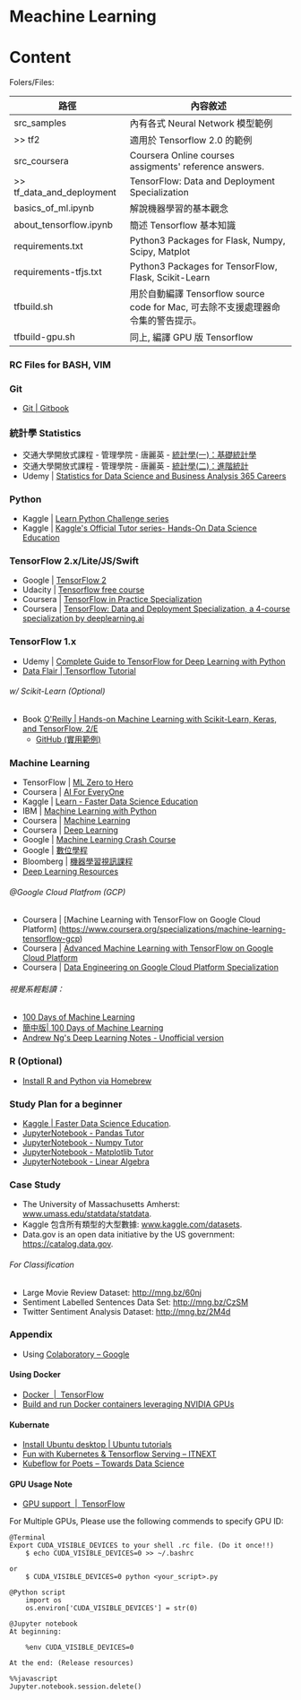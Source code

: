 # Meachine Learning

Content
=======

Folers/Files:

|  路徑  |  內容敘述  |
| --- | --- |
|  src_samples  |  內有各式 Neural Network 模型範例  |
|  >> tf2  |  適用於 Tensorflow 2.0 的範例  |
|  src_coursera  |  Coursera Online courses assigments' reference answers.  |
|  >> tf_data_and_deployment  |  TensorFlow: Data and Deployment Specialization  |
|  basics_of_ml.ipynb  |  解說機器學習的基本觀念  |
|  about_tensorflow.ipynb  |  簡述 Tensorflow 基本知識  |
|  requirements.txt |  Python3 Packages for Flask, Numpy, Scipy, Matplot  |
|  requirements-tfjs.txt  |  Python3 Packages for TensorFlow, Flask, Scikit-Learn  |
|  tfbuild.sh  |  用於自動編譯 Tensorflow source code for Mac, 可去除不支援處理器命令集的警告提示。  |
|	tfbuild-gpu.sh | 同上, 編譯 GPU 版 Tensorflow |



### RC Files for BASH, VIM
### Git

* [Git | Gitbook](https://www.gitbook.com/book/zlargon/git-tutorial/details)

### 統計學 Statistics

* 交通大學開放式課程 - 管理學院 - 唐麗英 - [統計學(一)：基礎統計學](http://ocw.nctu.edu.tw/course_detail.php?bgid=3&gid=0&nid=454)
* 交通大學開放式課程 - 管理學院 - 唐麗英 - [統計學(二)：進階統計](http://ocw.nctu.edu.tw/course_detail.php?bgid=3&gid=0&nid=511)
* Udemy | [Statistics for Data Science and Business Analysis 365 Careers](https://www.udemy.com/share/101tI6A0QfcV5UTXg=/)

### Python

* Kaggle | [Learn Python Challenge series](https://www.kaggle.com/colinmorris/learn-python-challenge-day-5)
* Kaggle | [Kaggle's Official Tutor series- Hands-On Data Science Education](https://www.kaggle.com/learn/overview)

### TensorFlow 2.x/Lite/JS/Swift

* Google | [TensorFlow 2](https://www.tensorflow.org/)
* Udacity | [Tensorflow free course](https://classroom.udacity.com/courses/ud187)
* Coursera | [TensorFlow in Practice Specialization](https://www.coursera.org/specializations/tensorflow-in-practice)
* Coursera | [TensorFlow: Data and Deployment Specialization, a 4-course specialization by deeplearning.ai](https://www.coursera.org/specializations/tensorflow-data-and-deployment)

### TensorFlow 1.x

* Udemy | [Complete Guide to TensorFlow for Deep Learning with Python](https://www.udemy.com/complete-guide-to-tensorflow-for-deep-learning-with-python/)
* [Data Flair | Tensorflow Tutorial](https://data-flair.training/blogs/tensorflow-tutorial/)

###### w/ Scikit-Learn (Optional)

* Book [O'Reilly | Hands-on Machine Learning with Scikit-Learn, Keras, and TensorFlow, 2/E](https://www.oreilly.com/library/view/hands-on-machine-learning/9781492032632/)
	* [GitHub (實用範例)](https://github.com/ageron/handson-ml)

### Machine Learning

* TensorFlow | [ML Zero to Hero](https://youtu.be/KNAWp2S3w94)
* Coursera | [AI For EveryOne](https://www.coursera.org/learn/ai-for-everyone)
* Kaggle | [Learn - Faster Data Science Education](https://www.kaggle.com/learn)
* IBM | [Machine Learning with Python](https://www.coursera.org/learn/machine-learning-with-python)
* Coursera | [Machine Learning](https://www.coursera.org/learn/machine-learning)
* Coursera | [Deep Learning](https://www.coursera.org/specializations/deep-learning)
* Google | [Machine Learning Crash Course](https://developers.google.com/machine-learning/crash-course/)
* Google | [數位學程](https://learndigital.withgoogle.com/digitalgarage-tw)
* Bloomberg | [機器學習視訊課程](https://bloomberg.github.io/foml/)
* [Deep Learning Resources](https://cigoic.wordpress.com/2017/07/28/deep-learning-resources/)

###### @Google Cloud Platfrom (GCP)
* Coursera | [Machine Learning with TensorFlow on Google Cloud Platform] (https://www.coursera.org/specializations/machine-learning-tensorflow-gcp)
* Coursera | [Advanced Machine Learning with TensorFlow on Google Cloud Platform](https://www.coursera.org/specializations/advanced-machine-learning-tensorflow-gcp)
* Coursera | [Data Engineering on Google Cloud Platform Specialization](https://www.coursera.org/specializations/gcp-data-machine-learning)

###### 視覺系輕鬆讀：

* [100 Days of Machine Learning](https://github.com/Avik-Jain/100-Days-Of-ML-Code)
* [簡中版| 100 Days of Machine Learning](https://github.com/MachineLearning100/100-Days-Of-ML-Code)
* [Andrew Ng's Deep Learning Notes - Unofficial version](https://www.slideshare.net/TessFerrandez/notes-from-coursera-deep-learning-courses-by-andrew-ng)

### R (Optional)

* [Install R and Python via Homebrew](http://pacha.hk/2017-07-12_r_and_python_via_homebrew.html)

### Study Plan for a beginner

* [Kaggle | Faster Data Science Education](https://www.kaggle.com/learn/overview).
* [JupyterNotebook - Pandas Tutor](https://github.com/ageron/handson-ml/blob/master/tools_pandas.ipynb)
* [JupyterNotebook - Numpy Tutor](https://github.com/ageron/handson-ml/blob/master/tools_numpy.ipynb)
* [JupyterNotebook - Matplotlib Tutor](https://github.com/ageron/handson-ml/blob/master/tools_matplotlib.ipynb)
* [JupyterNotebook - Linear Algebra](https://github.com/ageron/handson-ml/blob/master/math_linear_algebra.ipynb)

### Case Study

* The University of Massachusetts Amherst: www.umass.edu/statdata/statdata.
* Kaggle 包含所有類型的大型數據: www.kaggle.com/datasets.
* Data.gov is an open data initiative by the US government: https://catalog.data.gov.

###### For Classification

*  Large Movie Review Dataset: http://mng.bz/60nj
*  Sentiment Labelled Sentences Data Set: http://mng.bz/CzSM
*  Twitter Sentiment Analysis Dataset: http://mng.bz/2M4d

### Appendix

* Using [Colaboratory – Google](https://research.google.com/colaboratory/local-runtimes.html)

#### Using Docker

* [Docker  |  TensorFlow](https://www.tensorflow.org/install/docker)
* [Build and run Docker containers leveraging NVIDIA GPUs](https://github.com/NVIDIA/nvidia-docker)

#### Kubernate

* [Install Ubuntu desktop | Ubuntu tutorials](https://tutorials.ubuntu.com/tutorial/tutorial-install-ubuntu-desktop#0)
* [Fun with Kubernetes & Tensorflow Serving – ITNEXT](https://itnext.io/fun-with-kubernetes-tensorflow-serving-4fef8d7502b9)
* [Kubeflow for Poets – Towards Data Science](https://towardsdatascience.com/kubeflow-for-poets-a05a5d4158ce)

#### GPU Usage Note

* [GPU support  |  TensorFlow](https://www.tensorflow.org/install/gpu)

For Multiple GPUs, Please use the following commends to specify GPU ID:

```
@Terminal
Export CUDA_VISIBLE_DEVICES to your shell .rc file. (Do it once!!)
	$ echo CUDA_VISIBLE_DEVICES=0 >> ~/.bashrc

or 
	$ CUDA_VISIBLE_DEVICES=0 python <your_script>.py
```

```
@Python script
	import os
	os.environ['CUDA_VISIBLE_DEVICES'] = str(0)
```

```
@Jupyter notebook
At beginning:

	%env CUDA_VISIBLE_DEVICES=0

At the end: (Release resources)

%%javascript
Jupyter.notebook.session.delete()
```

